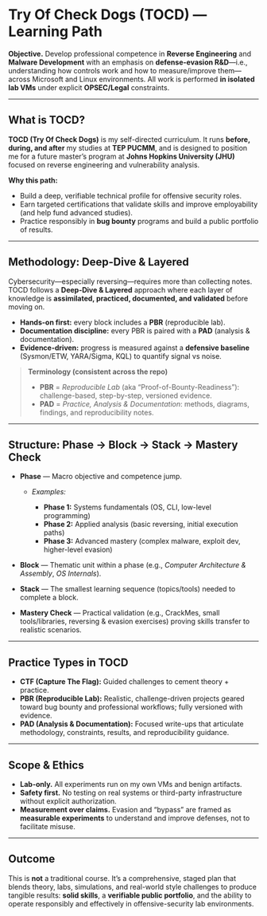 
# Try Of Check Dogs (TOCD) — Learning Path 

**Objective.** Develop professional competence in **Reverse Engineering** and **Malware Development** with an emphasis on **defense-evasion R\&D**—i.e., understanding how controls work and how to measure/improve them—across Microsoft and Linux environments. All work is performed **in isolated lab VMs** under explicit **OPSEC/Legal** constraints.

---

## What is TOCD?

**TOCD (Try Of Check Dogs)** is my self-directed curriculum. It runs **before, during, and after** my studies at **TEP PUCMM**, and is designed to position me for a future master’s program at **Johns Hopkins University (JHU)** focused on reverse engineering and vulnerability analysis.

**Why this path:**

* Build a deep, verifiable technical profile for offensive security roles.
* Earn targeted certifications that validate skills and improve employability (and help fund advanced studies).
* Practice responsibly in **bug bounty** programs and build a public portfolio of results.

---

## Methodology: Deep-Dive & Layered

Cybersecurity—especially reversing—requires more than collecting notes. TOCD follows a **Deep-Dive & Layered** approach where each layer of knowledge is **assimilated, practiced, documented, and validated** before moving on.

* **Hands-on first:** every block includes a **PBR** (reproducible lab).
* **Documentation discipline:** every PBR is paired with a **PAD** (analysis & documentation).
* **Evidence-driven:** progress is measured against a **defensive baseline** (Sysmon/ETW, YARA/Sigma, KQL) to quantify signal vs noise.

> **Terminology (consistent across the repo)**
>
> * **PBR** = *Reproducible Lab* (aka “Proof-of-Bounty-Readiness”): challenge-based, step-by-step, versioned evidence.
> * **PAD** = *Practice, Analysis & Documentation*: methods, diagrams, findings, and reproducibility notes.

---

## Structure: Phase → Block → Stack → Mastery Check

* **Phase** — Macro objective and competence jump.

  * *Examples:*

    * **Phase 1:** Systems fundamentals (OS, CLI, low-level programming)
    * **Phase 2:** Applied analysis (basic reversing, initial execution paths)
    * **Phase 3:** Advanced mastery (complex malware, exploit dev, higher-level evasion)

* **Block** — Thematic unit within a phase (e.g., *Computer Architecture & Assembly*, *OS Internals*).

* **Stack** — The smallest learning sequence (topics/tools) needed to complete a block.

* **Mastery Check** — Practical validation (e.g., CrackMes, small tools/libraries, reversing & evasion exercises) proving skills transfer to realistic scenarios.

---

## Practice Types in TOCD

* **CTF (Capture The Flag):** Guided challenges to cement theory + practice.
* **PBR (Reproducible Lab):** Realistic, challenge-driven projects geared toward bug bounty and professional workflows; fully versioned with evidence.
* **PAD (Analysis & Documentation):** Focused write-ups that articulate methodology, constraints, results, and reproducibility guidance.

---

## Scope & Ethics

* **Lab-only.** All experiments run on my own VMs and benign artifacts.
* **Safety first.** No testing on real systems or third-party infrastructure without explicit authorization.
* **Measurement over claims.** Evasion and “bypass” are framed as **measurable experiments** to understand and improve defenses, not to facilitate misuse.

---

## Outcome

This is **not** a traditional course. It’s a comprehensive, staged plan that blends theory, labs, simulations, 
and real-world style challenges to produce tangible results: **solid skills**, a **verifiable public portfolio**, and the ability to operate responsibly and effectively in offensive-security lab environments.
